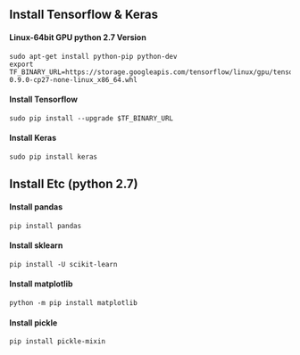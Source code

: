 ## Install Tensorflow & Keras
#### Linux-64bit GPU python 2.7 Version
```
sudo apt-get install python-pip python-dev
export TF_BINARY_URL=https://storage.googleapis.com/tensorflow/linux/gpu/tensorflow-0.9.0-cp27-none-linux_x86_64.whl
```
#### Install Tensorflow
```
sudo pip install --upgrade $TF_BINARY_URL
```
#### Install Keras
```
sudo pip install keras
```

## Install Etc (python 2.7)
#### Install pandas
```
pip install pandas
```
#### Install sklearn
```
pip install -U scikit-learn
```
#### Install matplotlib
```
python -m pip install matplotlib
```
#### Install pickle
```
pip install pickle-mixin
```

